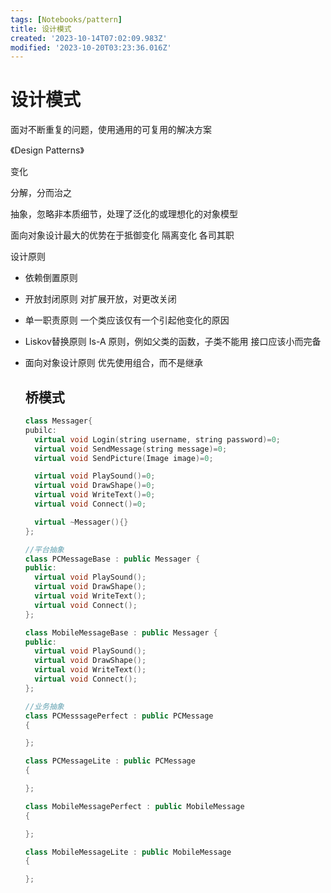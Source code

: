 ```yaml
---
tags: [Notebooks/pattern]
title: 设计模式
created: '2023-10-14T07:02:09.983Z'
modified: '2023-10-20T03:23:36.016Z'
---
```


# 设计模式
面对不断重复的问题，使用通用的可复用的解决方案

《Design Patterns》

变化

分解，分而治之

抽象，忽略非本质细节，处理了泛化的或理想化的对象模型

面向对象设计最大的优势在于抵御变化
隔离变化
各司其职

设计原则

- 依赖倒置原则

- 开放封闭原则
  对扩展开放，对更改关闭

- 单一职责原则
  一个类应该仅有一个引起他变化的原因

- Liskov替换原则
  Is-A 原则，例如父类的函数，子类不能用
  接口应该小而完备

- 面向对象设计原则
  优先使用组合，而不是继承


  ## 桥模式
  ```cpp
  class Messager{
  pubilc:
    virtual void Login(string username, string password)=0;
    virtual void SendMessage(string message)=0;
    virtual void SendPicture(Image image)=0;

    virtual void PlaySound()=0;
    virtual void DrawShape()=0;
    virtual void WriteText()=0;
    virtual void Connect()=0;

    virtual ~Messager(){}
  };

  //平台抽象
  class PCMessageBase : public Messager {
  public:
    virtual void PlaySound();
    virtual void DrawShape();
    virtual void WriteText();
    virtual void Connect();
  };

  class MobileMessageBase : public Messager {
  public:
    virtual void PlaySound();
    virtual void DrawShape();
    virtual void WriteText();
    virtual void Connect();
  };

  //业务抽象
  class PCMesssagePerfect : public PCMessage
  {

  };

  class PCMessageLite : public PCMessage
  {

  };

  class MobileMessagePerfect : public MobileMessage
  {

  };

  class MobileMessageLite : public MobileMessage
  {

  };
  ```

